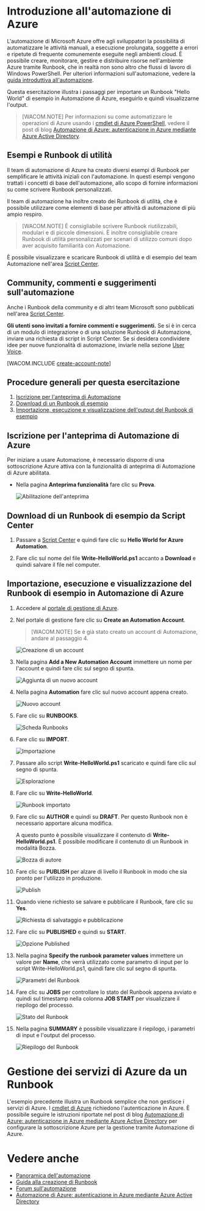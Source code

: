 <properties linkid="automation-create-runbook-from-samples" urlDisplayName="Get Started with Azure Automation" pageTitle="Get Started with Azure Automation" metaKeywords="" description="Learn how to import and run an automation job in Azure." metaCanonical="" services="automation" documentationCenter="" title="Get Started with Azure Automation" authors="bwren" solutions="" manager="stevenka" editor="" />

<tags ms.service="automation" ms.workload="tbd" ms.tgt_pltfrm="na" ms.devlang="na" ms.topic="article" ms.date="01/01/1900" ms.author="bwren" />

# Introduzione all'automazione di Azure

L'automazione di Microsoft Azure offre agli sviluppatori la possibilità di automatizzare le attività manuali, a esecuzione prolungata, soggette a errori e ripetute di frequente comunemente eseguite negli ambienti cloud. È possibile creare, monitorare, gestire e distribuire risorse nell'ambiente Azure tramite Runbook, che in realtà non sono altro che flussi di lavoro di Windows PowerShell. Per ulteriori informazioni sull'automazione, vedere la [guida introduttiva all'automazione][guida introduttiva all'automazione].

Questa esercitazione illustra i passaggi per importare un Runbook "Hello World" di esempio in Automazione di Azure, eseguirlo e quindi visualizzarne l'output.

> [WACOM.NOTE] Per informazioni su come automatizzare le operazioni di Azure usando i [cmdlet di Azure PowerShell][cmdlet di Azure PowerShell], vedere il post di blog [Automazione di Azure: autenticazione in Azure mediante Azure Active Directory][Automazione di Azure: autenticazione in Azure mediante Azure Active Directory].

## Esempi e Runbook di utilità

Il team di automazione di Azure ha creato diversi esempi di Runbook per semplificare le attività iniziali con l'automazione. In questi esempi vengono trattati i concetti di base dell'automazione, allo scopo di fornire informazioni su come scrivere Runbook personalizzati.

Il team di automazione ha inoltre creato dei Runbook di utilità, che è possibile utilizzare come elementi di base per attività di automazione di più ampio respiro.

> [WACOM.NOTE] È consigliabile scrivere Runbook riutilizzabili, modulari e di piccole dimensioni. È inoltre consigliabile creare Runbook di utilità personalizzati per scenari di utilizzo comuni dopo aver acquisito familiarità con Automazione.

È possibile visualizzare e scaricare Runbook di utilità e di esempio del team Automazione nell'area [Script Center][Script Center].

## Community, commenti e suggerimenti sull'automazione

Anche i Runbook della community e di altri team Microsoft sono pubblicati nell'area [Script Center][1].

**Gli utenti sono invitati a fornire commenti e suggerimenti.** Se si è in cerca di un modulo di integrazione o di una soluzione Runbook di Automazione, inviare una richiesta di script in Script Center. Se si desidera condividere idee per nuove funzionalità di automazione, inviarle nella sezione [User Voice][User Voice].

[WACOM.INCLUDE [create-account-note](../includes/create-account-note.md)]

## Procedure generali per questa esercitazione

1.  [Iscrizione per l'anteprima di Automazione][Iscrizione per l'anteprima di Automazione]
2.  [Download di un Runbook di esempio][Download di un Runbook di esempio]
3.  [Importazione, esecuzione e visualizzazione dell'output del Runbook di esempio][Importazione, esecuzione e visualizzazione dell'output del Runbook di esempio]

## <a name="preview"></a>Iscrizione per l'anteprima di Automazione di Azure

Per iniziare a usare Automazione, è necessario disporre di una sottoscrizione Azure attiva con la funzionalità di anteprima di Automazione di Azure abilitata.

-   Nella pagina **Anteprima funzionalità** fare clic su **Prova**.

    ![Abilitazione dell'anteprima][Abilitazione dell'anteprima]

## <a name="download-sample"></a>Download di un Runbook di esempio da Script Center

1.  Passare a [Script Center][Script Center] e quindi fare clic su **Hello World for Azure Automation**.

2.  Fare clic sul nome del file **Write-HelloWorld.ps1** accanto a **Download** e quindi salvare il file nel computer.

## <a name="import-sample"></a>Importazione, esecuzione e visualizzazione del Runbook di esempio in Automazione di Azure

1.  Accedere al [portale di gestione di Azure][portale di gestione di Azure].

2.  Nel portale di gestione fare clic su **Create an Automation Account**.

    > [WACOM.NOTE] Se è già stato creato un account di Automazione, andare al passaggio 4.

    ![Creazione di un account][Creazione di un account]

3.  Nella pagina **Add a New Automation Account** immettere un nome per l'account e quindi fare clic sul segno di spunta.

    ![Aggiunta di un nuovo account][Aggiunta di un nuovo account]

4.  Nella pagina **Automation** fare clic sul nuovo account appena creato.

    ![Nuovo account][Nuovo account]

5.  Fare clic su **RUNBOOKS**.

    ![Scheda Runbooks][Scheda Runbooks]

6.  Fare clic su **IMPORT**.

    ![Importazione][Importazione]

7.  Passare allo script **Write-HelloWorld.ps1** scaricato e quindi fare clic sul segno di spunta.

    ![Esplorazione][Esplorazione]

8.  Fare clic su **Write-HelloWorld**.

    ![Runbook importato][Runbook importato]

9.  Fare clic su **AUTHOR** e quindi su **DRAFT**. Per questo Runbook non è necessario apportare alcuna modifica.

    A questo punto è possibile visualizzare il contenuto di **Write-HelloWorld.ps1**. È possibile modificare il contenuto di un Runbook in modalità Bozza.

    ![Bozza di autore][Bozza di autore]

10. Fare clic su **PUBLISH** per alzare di livello il Runbook in modo che sia pronto per l'utilizzo in produzione.

    ![Publish][Publish]

11. Quando viene richiesto se salvare e pubblicare il Runbook, fare clic su **Yes**.

    ![Richiesta di salvataggio e pubblicazione][Richiesta di salvataggio e pubblicazione]

12. Fare clic su **PUBLISHED** e quindi su **START**.

    ![Opzione Published][Opzione Published]

13. Nella pagina **Specify the runbook parameter values** immettere un valore per **Name**, che verrà utilizzato come parametro di input per lo script Write-HelloWorld.ps1, quindi fare clic sul segno di spunta.

    ![Parametri del Runbook][Parametri del Runbook]

14. Fare clic su **JOBS** per controllare lo stato del Runbook appena avviato e quindi sul timestamp nella colonna **JOB START** per visualizzare il riepilogo del processo.

    ![Stato del Runbook][Stato del Runbook]

15. Nella pagina **SUMMARY** è possibile visualizzare il riepilogo, i parametri di input e l'output del processo.

    ![Riepilogo del Runbook][Riepilogo del Runbook]

# Gestione dei servizi di Azure da un Runbook

L'esempio precedente illustra un Runbook semplice che non gestisce i servizi di Azure. I [cmdlet di Azure][cmdlet di Azure PowerShell] richiedono l'autenticazione in Azure. È possibile seguire le istruzioni riportate nel post di blog [Automazione di Azure: autenticazione in Azure mediante Azure Active Directory][Automazione di Azure: autenticazione in Azure mediante Azure Active Directory] per configurare la sottoscrizione Azure per la gestione tramite Automazione di Azure.

# Vedere anche

-   [Panoramica dell'automazione][Panoramica dell'automazione]
-   [Guida alla creazione di Runbook][Guida alla creazione di Runbook]
-   [Forum sull'automazione][Forum sull'automazione]
-   [Automazione di Azure: autenticazione in Azure mediante Azure Active Directory][Automazione di Azure: autenticazione in Azure mediante Azure Active Directory]

  [guida introduttiva all'automazione]: http://go.microsoft.com/fwlink/p/?LinkId=392861
  [cmdlet di Azure PowerShell]: http://msdn.microsoft.com/it-it/library/jj156055.aspx
  [Automazione di Azure: autenticazione in Azure mediante Azure Active Directory]: http://azure.microsoft.com/blog/2014/08/27/azure-automation-authenticating-to-azure-using-azure-active-directory/
  [Script Center]: http://go.microsoft.com/fwlink/p/?LinkId=393029
  [1]: http://go.microsoft.com/fwlink/?LinkID=391681
  [User Voice]: http://feedback.windowsazure.com/forums/34192--general-feedback
  [Iscrizione per l'anteprima di Automazione]: #preview
  [Download di un Runbook di esempio]: #download-sample
  [Importazione, esecuzione e visualizzazione dell'output del Runbook di esempio]: #import-sample
  [Abilitazione dell'anteprima]: ./media/automation/automation_00_EnablePreview.png
  [portale di gestione di Azure]: http://manage.windowsazure.com
  [Creazione di un account]: ./media/automation/automation_01_CreateAccount.png
  [Aggiunta di un nuovo account]: ./media/automation/automation_02_addnewautoacct.png
  [Nuovo account]: ./media/automation/automation_03_NewAutoAcct.png
  [Scheda Runbooks]: ./media/automation/automation_04_RunbooksTab.png
  [Importazione]: ./media/automation/automation_05_Import.png
  [Esplorazione]: ./media/automation/automation_06_Browse.png
  [Runbook importato]: ./media/automation/automation_07_ImportedRunbook.png
  [Bozza di autore]: ./media/automation/automation_08_AuthorDraft.png
  [Publish]: ./media/automation/automation_085_Publish.png
  [Richiesta di salvataggio e pubblicazione]: ./media/automation/automation_09_SavePubPrompt.png
  [Opzione Published]: ./media/automation/automation_10_PublishStart.png
  [Parametri del Runbook]: ./media/automation/automation_11_RunbookParams.png
  [Stato del Runbook]: ./media/automation/automation_12_RunbookStatus.png
  [Riepilogo del Runbook]: ./media/automation/automation_13_RunbookSummary_callouts.png
  [Panoramica dell'automazione]: http://go.microsoft.com/fwlink/p/?LinkId=392860
  [Guida alla creazione di Runbook]: http://go.microsoft.com/fwlink/p/?LinkID=301740
  [Forum sull'automazione]: http://go.microsoft.com/fwlink/p/?LinkId=390561
